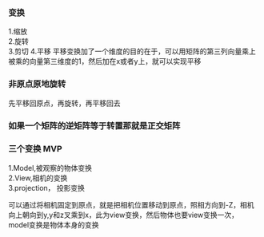 ### 变换   
1.缩放  
2.旋转  
3.剪切
4.平移   平移变换加了一个维度的目的在于，可以用矩阵的第三列向量乘上被乘的向量第三维度的1，然后加在x或者y上，就可以实现平移  

### 非原点原地旋转   
先平移回原点，再旋转，再平移回去   

### 如果一个矩阵的逆矩阵等于转置那就是正交矩阵  

### 三个变换  MVP  
1.Model,被观察的物体变换  
2.View,相机的变换   
3.projection， 投影变换   



可以通过将相机固定到原点，就是把相机位置移动到原点，照相方向到-Z，相机向上朝向到y,y和z叉乘到x，此为view变换，然后物体也要view变换一次，
model变换是物体本身的变换
